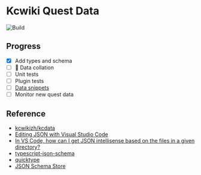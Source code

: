 # Kcwiki Quest Data

![Build](https://github.com/kcwikizh/kcwiki-quest-data/workflows/Build%20and%20deploy/badge.svg)

## Progress

- [x] Add types and schema
- [ ] 🚧 Data collation
- [ ] Unit tests
- [ ] Plugin tests
- [ ] [Data snippets](https://code.visualstudio.com/docs/languages/json#_define-snippets-in-json-schemas)
- [ ] Monitor new quest data

## Reference

- [kcwikizh/kcdata](https://github.com/kcwikizh/kcdata)
- [Editing JSON with Visual Studio Code](https://code.visualstudio.com/docs/languages/json)
- [In VS Code, how can I get JSON intellisense based on the files in a given directory?](https://stackoverflow.com/questions/40032498/in-vs-code-how-can-i-get-json-intellisense-based-on-the-files-in-a-given-direct)
- [typescript-json-schema](https://github.com/YousefED/typescript-json-schema)
- [quicktype](https://github.com/quicktype/quicktype)
- [JSON Schema Store](http://schemastore.org/json/)
